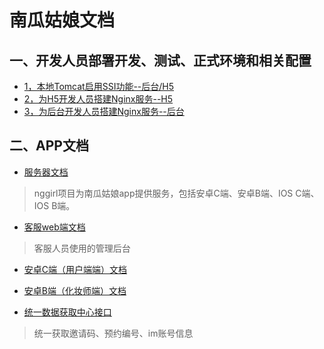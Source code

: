 # 南瓜姑娘文档

## 一、开发人员部署开发、测试、正式环境和相关配置

* [1，本地Tomcat启用SSI功能--后台/H5](spec/本地Tomcat启用SSI功能.md)
* [2，为H5开发人员搭建Nginx服务--H5](spec/为H5开发人员搭建Nginx服务.md)
* [3，为后台开发人员搭建Nginx服务--后台](spec/为后台开发人员搭建Nginx服务.md)

## 二、APP文档

* [服务器文档](nggirl)

> nggirl项目为南瓜姑娘app提供服务，包括安卓C端、安卓B端、IOS C端、IOS B端。

* [客服web端文档](nggirl-web)

> 客服人员使用的管理后台

* [安卓C端（用户端端）文档](nguser)
* [安卓B端（化妆师端）文档](ngdresser)


* [统一数据获取中心接口](nggirlcc)

> 统一获取邀请码、预约编号、im账号信息
